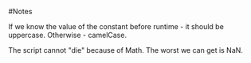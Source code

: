 #Notes

If we know the value of the constant before runtime - it should be
uppercase. Otherwise - camelCase. <br>

The script cannot "die" because of Math. The worst we can get is NaN. <br>

